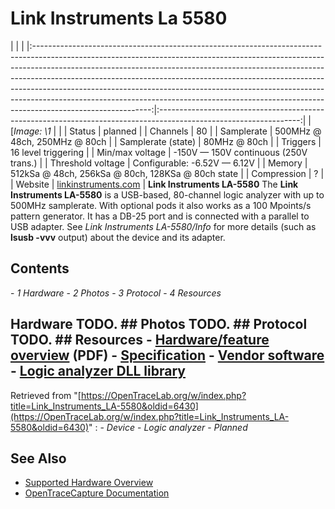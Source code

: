 # Link Instruments La 5580
| | | |:-----------------------------------------------------------------------------------------------------------------------------------------------------------------------------------------------------------------------------------------------------------------------------------------------------------------------------------------------------------------------------------------------------------------------------------------------------------------------------------------------------------------:|:-----------------------------------------------------------------------------------------------------------------:| | [*Image: \1* | | | Status | planned | | Channels | 80 | | Samplerate | 500MHz @ 48ch, 250MHz @ 80ch | | Samplerate (state) | 80MHz @ 80ch | | Triggers | 16 level triggering | | Min/max voltage | -150V — 150V continuous (250V trans.) | | Threshold voltage | Configurable: -6.52V — 6.12V | | Memory | 512kSa @ 48ch, 256kSa @ 80ch, 128KSa @ 80ch state | | Compression | ? | | Website | [linkinstruments.com](http://www.linkinstruments.com/logana5.htm) | **Link Instruments LA-5580** The **Link Instruments LA-5580** is a USB-based, 80-channel logic analyzer with up to 500MHz samplerate. With optional pods it also works as a 100 Mpoints/s pattern generator. It has a DB-25 port and is connected with a parallel to USB adapter. See *Link Instruments LA-5580/Info* for more details (such as **lsusb -vvv** output) about the device and its adapter.
## Contents
\- *1 Hardware* \- *2 Photos* \- *3 Protocol* \- *4 Resources*
## Hardware TODO. ## Photos TODO. ## Protocol TODO. ## Resources \- [Hardware/feature overview](http://www.linkinstruments.com/la5000.pdf) (PDF) \- [Specification](http://www.linkinstruments.com/logana5s.htm) \- [Vendor software](http://www.linkinstruments.com/laupdate.htm#la5000) \- [Logic analyzer DLL library](http://www.linkinstruments.com/la5DLL.htm)
Retrieved from "[https://OpenTraceLab.org/w/index.php?title=Link_Instruments_LA-5580&oldid=6430](https://OpenTraceLab.org/w/index.php?title=Link_Instruments_LA-5580&oldid=6430)"
: \- *Device* \- *Logic analyzer* \- *Planned*
## See Also
- [Supported Hardware Overview](../supported-hardware.md)
- [OpenTraceCapture Documentation](../../opentracecapture/overview.md)
